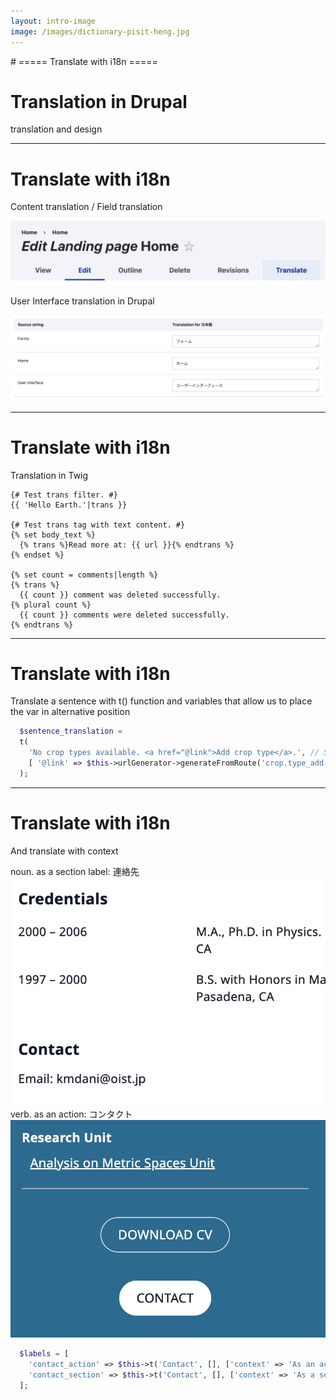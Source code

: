 ```yaml
---
layout: intro-image
image: /images/dictionary-pisit-heng.jpg
---
```


<div class="hidden">
# ===== Translate with i18n =====
</div>

<div class="absolute bottom-10">
  <span class="font-700">

  </span>
</div>

<div class="absolute top-10">
  <h1>Translation in Drupal</h1>
  <p>translation and design</p>
</div>

<!--
background image: Photo by Pisit Heng on Unsplash
https://unsplash.com/photos/FQvadXmA524
-->

<!--
We all know Drupal has the well developed translation system that enable us to make the website well translated.

Next slide >>>>>
-->

---

# Translate with i18n

Content translation / Field translation

<img class="w-2/3" src="/images/2022-08-22-23-02-48.png" />

User Interface translation in Drupal
<!-- Configuration -->

![](/images/2022-08-22-22-58-40.png)

<!--
We can translated the node with field translation enabled.

We can translate many strings appear in the UI.

Next slide >>>>>
-->
---

# Translate with i18n

Translation in Twig

```twig
{# Test trans filter. #}
{{ 'Hello Earth.'|trans }}

{# Test trans tag with text content. #}
{% set body_text %}
  {% trans %}Read more at: {{ url }}{% endtrans %}
{% endset %}

{% set count = comments|length %}
{% trans %}
  {{ count }} comment was deleted successfully.
{% plural count %}
  {{ count }} comments were deleted successfully.
{% endtrans %}
```

<!--
To make string translatable, we can mark text in TWIG or PHP to be translatable with t() filter and function.

Next slide >>>>>
-->
---

# Translate with i18n

Translate a sentence with t() function and variables that allow us to place the var in alternative position

```php
  $sentence_translation = 
  t(
    'No crop types available. <a href="@link">Add crop type</a>.', // Sentence
    [ '@link' => $this->urlGenerator->generateFromRoute('crop.type_add'),] // Dynamic value
  );
```

<!--
It is also possible to use dynamic variable in a sentence, so we can cover different grammars in SVO or SOV order.

There is chance that we need a translation context, because a word could be verb or noun or has more than one meaning.

Next slide >>>>>
-->
---

# Translate with i18n

And translate with context

<div class="grid grid-cols-2">
  <div>
    <div>noun. as a section label: 連絡先</div>
      <img class="h-36 mt-4" src="/images/2022-09-21-20-08-11.png" />
  </div>
  <div>
    <div>verb. as an action: コンタクト</div>
      <img class="h-36 mt-4" src="/images/2022-09-21-18-28-37.png" />  
  </div>
</div>

```php
  $labels = [
    'contact_action' => $this->t('Contact', [], ['context' => 'As an action']),
    'contact_section' => $this->t('Contact', [], ['context' => 'As a section label']),
  ];
```



<!--
```json
//ja.po

msgctxt "As an action"
msgid "Contact"
msgstr "コンタクト"

msgctxt "As a section label"
msgid "Contact"
msgstr "連絡先"
```
-->


<!-- 
For example "Contact"
It will be translated into two different words in Japanese, as an action or as a section label.

Next slide >>>>>
-->
